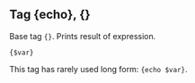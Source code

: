 ## Tag {echo}, {}

Base tag `{}`.
Prints result of expression. 

```smarty
{$var}
```

This tag has rarely used long form: `{echo $var}`.
